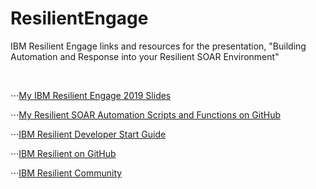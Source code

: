 # ResilientEngage
IBM Resilient Engage links and resources for the presentation, "Building Automation and Response into your Resilient SOAR Environment"

</br>

⋅⋅⋅[My IBM Resilient Engage 2019 Slides](https://docs.google.com/presentation/d/pending_link)

⋅⋅⋅[My Resilient SOAR Automation Scripts and Functions on GitHub](https://github.com/jjfallete/resilient/tree/master/)

⋅⋅⋅[IBM Resilient Developer Start Guide](https://developer.ibm.com/security/resilient/start/)

⋅⋅⋅[IBM Resilient on GitHub](https://github.com/ibmresilient)

⋅⋅⋅[IBM Resilient Community](https://community.ibm.com/community/user/security/digestviewer?communitykey=d2f71e8c-108e-4652-b59c-29d61af7163e)

